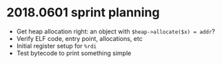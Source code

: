 # 2018.0601 sprint planning
- Get heap allocation right: an object with `$heap->allocate($x) = addr`?
- Verify ELF code, entry point, allocations, etc
- Initial register setup for `%rdi`
- Test bytecode to print something simple

